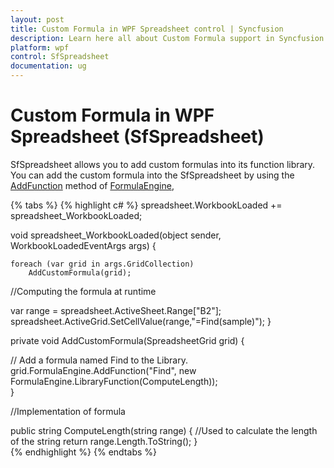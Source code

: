 ```yaml
---
layout: post
title: Custom Formula in WPF Spreadsheet control | Syncfusion
description: Learn here all about Custom Formula support in Syncfusion WPF Spreadsheet (SfSpreadsheet) control and more.
platform: wpf
control: SfSpreadsheet
documentation: ug
---
```


# Custom Formula in WPF Spreadsheet (SfSpreadsheet)

SfSpreadsheet allows you to add custom formulas into its function library. You can add the custom formula into the SfSpreadsheet by using the [AddFunction](https://help.syncfusion.com/cr/wpf/Syncfusion.UI.Xaml.CellGrid.FormulaEngine.html#Syncfusion_UI_Xaml_CellGrid_FormulaEngine_AddFunction_System_String_Syncfusion_UI_Xaml_CellGrid_FormulaEngine_LibraryFunction_) method of [FormulaEngine](http://help.syncfusion.com/cr/wpf/Syncfusion.UI.Xaml.CellGrid.FormulaEngine.html),

{% tabs %}
{% highlight c# %}
spreadsheet.WorkbookLoaded += spreadsheet_WorkbookLoaded;

void spreadsheet_WorkbookLoaded(object sender, WorkbookLoadedEventArgs args)
{

    foreach (var grid in args.GridCollection)
        AddCustomFormula(grid); 
  
  //Computing the formula at runtime

   var range = spreadsheet.ActiveSheet.Range["B2"];
   spreadsheet.ActiveGrid.SetCellValue(range,"=Find(sample)");
}  

private void AddCustomFormula(SpreadsheetGrid grid)
{

  // Add a formula named Find to the Library.
   grid.FormulaEngine.AddFunction("Find", new FormulaEngine.LibraryFunction(ComputeLength));      
}    

//Implementation of formula
    
public string ComputeLength(string range)
{
  //Used to calculate the length of the string
    return range.Length.ToString();
}   
{% endhighlight %}
{% endtabs %}
